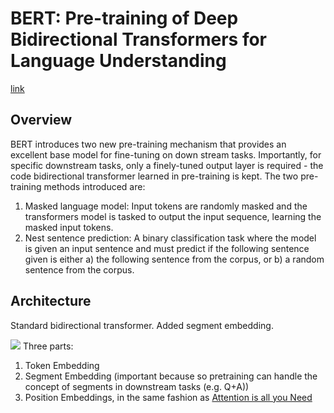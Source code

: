 # BERT: Pre-training of Deep Bidirectional Transformers for Language Understanding
[link](https://arxiv.org/pdf/1810.04805.pdf)

## Overview
BERT introduces two new pre-training mechanism that provides an excellent base model for fine-tuning on down stream tasks. Importantly, for specific downstream tasks, only a finely-tuned output layer is required - the code bidirectional transformer learned in pre-training is kept. The two pre-training methods introduced are:
1. Masked language model: Input tokens are randomly masked and the transformers model is tasked to output the input sequence, learning the masked input tokens.
2. Nest sentence prediction: A binary classification task where the model is given an input sentence and must predict if the following sentence given is either a) the following sentence from the corpus, or b) a random sentence from the corpus.

## Architecture
Standard bidirectional transformer. Added segment embedding.

![](bert-input-tokenizer.png)
Three parts:
 1. Token Embedding
 2. Segment Embedding (important because so pretraining can handle the concept of segments in downstream tasks (e.g. Q+A))
 3. Position Embeddings, in the same fashion as [Attention is all you Need](https://jeadie.github.io/notes/attention-is-all-you-need#positional-encoding)
